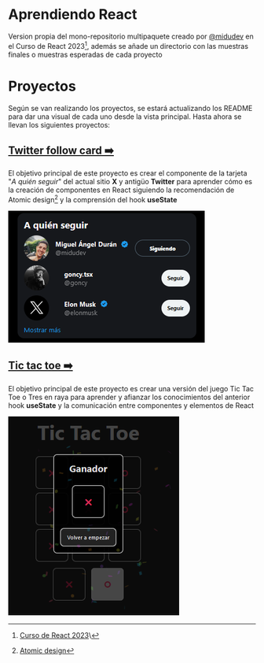 # Aprendiendo React

Version propia del mono-repositorio multipaquete creado por [@midudev](https://github.com/midudev) en el Curso de React 2023[^1], además se añade un directorio con las muestras finales o muestras esperadas de cada proyecto

# Proyectos

Según se van realizando los proyectos, se estará actualizando los README para dar una visual de cada uno desde la vista principal. Hasta ahora se llevan los siguientes proyectos:

## [Twitter follow card ➡️](./projects/01-Twitter-follow-card/README.md)

El objetivo principal de este proyecto es crear el componente de la tarjeta "*A quién seguir*" del actual sitio **X** y antigüo **Twitter** para aprender cómo es la creación de componentes en React siguiendo la recomendación de Atomic design[^2] y la comprensión del hook **useState**

![Screenshot Twitter follow card](./projects-final-samples/twitter-follow-card/twitter-follow-card.png)

## [Tic tac toe ➡️](./projects/02-tres-en-raya/README.md)

El objetivo principal de este proyecto es crear una versión del juego Tic Tac Toe o Tres en raya para aprender y afianzar los conocimientos del anterior hook **useState** y la comunicación entre componentes y elementos de React

![Screenshot Tic Tac Toe](./projects-final-samples/tic-tac-toe/tic-tac-toe-winner.png)

[^1]: [Curso de React 2023](https://www.youtube.com/playlist?list=PLUofhDIg_38q4D0xNWp7FEHOTcZhjWJ29)\
[^2]: [Atomic design](https://bradfrost.com/blog/post/atomic-web-design/)